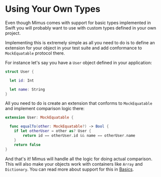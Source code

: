 # Using Your Own Types

Even though Mimus comes with support for basic types implemented in Swift you
will probably want to use with custom types defined in your own project.

Implementing this is extremely simple as all you need to do is to define an
extension for your object in your test suite and add conformance to
`MockEquatable` protocol there.

For instance let's say you have a `User` object defined in your application:

```swift
struct User {

  let id: Int

  let name: String
}
```

All you need to do is create an extension that conforms to `MockEquatable` and
implement comparison logic there:

```swift
extension User: MockEquatable {

  func equalTo(other: MockEquatable?) -> Bool {
    if let otherUser = other as? User {
        return id == otherUser.id && name == otherUser.name
    }
    return false
}
```

And that's it! Mimus will handle all the logic for doing actual comparison. This
will also make your objects work with containers like `Array` and `Dictionary`.
You can read more about support for this in [Basics](https://github.com/AirHelp/Mimus/blob/master/Documentation/Basics.md).
